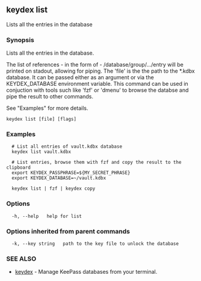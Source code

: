 ## keydex list

Lists all the entries in the database

### Synopsis

Lists all the entries in the database. 

The list of references - in the form of - /database/group/.../entry will be printed on stadout, allowing for piping.
The 'file' is the the path to the *.kdbx database. It can be passed either as an argument or via the KEYDEX_DATABASE environment variable.
This command can be used in conjuction with tools such like 'fzf' or 'dmenu' to browse the databse and pipe the result to other commands.

See "Examples" for more details.

```
keydex list [file] [flags]
```

### Examples

```
  # List all entries of vault.kdbx database
  keydex list vault.kdbx

  # List entries, browse them with fzf and copy the result to the clipboard
  export KEYDEX_PASSPHRASE=${MY_SECRET_PHRASE}
  export KEYDEX_DATABASE=~/vault.kdbx

  keydex list | fzf | keydex copy
```

### Options

```
  -h, --help   help for list
```

### Options inherited from parent commands

```
  -k, --key string   path to the key file to unlock the database
```

### SEE ALSO

* [keydex](keydex.md)	 - Manage KeePass databases from your terminal.

